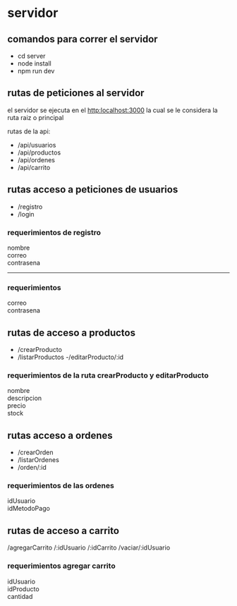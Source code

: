 # servidor

## comandos para correr el servidor

- cd server 
- node install
- npm run dev

## rutas de peticiones al servidor
el servidor se ejecuta en el [http:localhost:3000](http://localhost:3000)  la cual se le considera la ruta raiz o principal

rutas de la api:
- /api/usuarios
- /api/productos
- /api/ordenes
- /api/carrito

## rutas acceso a peticiones de usuarios
- /registro
- /login

### requerimientos de registro
nombre <br>
correo <br>
contrasena
<hr>

### requerimientos 
correo <br>
contrasena

## rutas de acceso a productos

- /crearProducto
- /listarProductos
-/editarProducto/:id

### requerimientos de la ruta crearProducto y editarProducto
nombre <br>
descripcion<br>
precio<br>
stock

## rutas acceso a ordenes
- /crearOrden
- /listarOrdenes
- /orden/:id

### requerimientos de las ordenes
idUsuario<br>
idMetodoPago


## rutas de acceso a carrito
/agregarCarrito
/:idUsuario
/:idCarrito
/vaciar/:idUsuario

### requerimientos agregar carrito
idUsuario <br>
idProducto <br>
cantidad